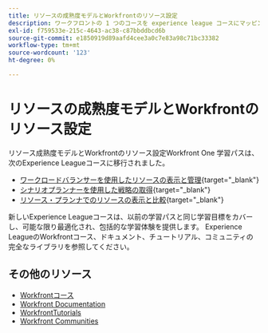 ```yaml
---
title: リソースの成熟度モデルとWorkfrontのリソース設定
description: ワークフロントの 1 つのコースを experience league コースにマッピング
exl-id: f759533e-215c-4643-ac38-c87bbddbcd6b
source-git-commit: e1850919d89aafd4cee3a0c7e83a98c71bc33382
workflow-type: tm+mt
source-wordcount: '123'
ht-degree: 0%

---
```


# リソースの成熟度モデルとWorkfrontのリソース設定

リソース成熟度モデルとWorkfrontのリソース設定Workfront One 学習パスは、次のExperience Leagueコースに移行されました。

* [ワークロードバランサーを使用したリソースの表示と管理](https://experienceleague.adobe.com/?recommended=Workfront-L-1-2022.1.workloadbalancer){target="_blank"}
* [シナリオプランナーを使用した戦略の取得](https://experienceleague.adobe.com/?recommended=Workfront-L-1-2022.1.scenarioplanner){target="_blank"}
* [リソース・プランナでのリソースの表示と比較](https://experienceleague.adobe.com/?recommended=Workfront-L-1-2022.1.resourceplanner){target="_blank"}

新しいExperience Leagueコースは、以前の学習パスと同じ学習目標をカバーし、可能な限り最適化され、包括的な学習体験を提供します。  Experience LeagueのWorkfrontコース、ドキュメント、チュートリアル、コミュニティの完全なライブラリを参照してください。

## その他のリソース

* [Workfrontコース](https://experienceleague.adobe.com/?lang=en&amp;Solution=Workfront#courses)
* [Workfront Documentation](https://experienceleague.adobe.com/docs/workfront.html)
* [WorkfrontTutorials](https://experienceleague.adobe.com/docs/workfront-learn/tutorials-workfront/home.html)
* [Workfront Communities](https://experienceleaguecommunities.adobe.com/t5/workfront/ct-p/workfront)
